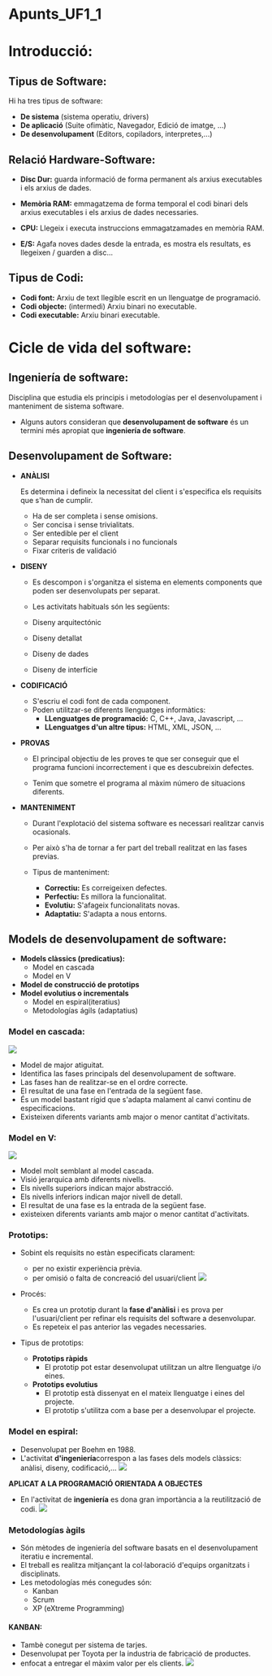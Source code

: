# Apunts_UF1_1

# Introducció:

## Tipus de Software:

Hi ha tres tipus de software:

- **De sistema** (sistema operatiu, drivers)
- **De aplicació** (Suite ofimàtic, Navegador, Edició de imatge, ...)
- **De desenvolupament** (Editors, copiladors, interpretes,...)

## Relació Hardware-Software:

- **Disc Dur:** guarda informació de forma permanent als arxius executables i els arxius de dades.

- **Memòria RAM:** emmagatzema de forma temporal el codi binari dels arxius executables i els arxius de dades necessaries.

- **CPU:**  Llegeix i executa instruccions emmagatzamades en memòria RAM.

- **E/S:** Agafa noves dades desde la entrada, es mostra els resultats, es llegeixen / guarden a disc...

## Tipus de Codi:

- **Codi font:** Arxiu de text llegible escrit en un llenguatge de programació.
- **Codi objecte:** (intermedi) Arxiu binari no executable.
- **Codi executable:** Arxiu binari executable.

# Cicle de vida del software:

## Ingeniería de software:

Disciplina que estudia els principis i metodologías per el desenvolupament i manteniment de sistema software.

- Alguns autors consideran que **desenvolupament de software** és un termini més apropiat que **ingeniería de software**.

## Desenvolupament de Software:

- **ANÀLISI**

    Es determina i defineix la necessitat del client i s'especifica els requisits que s'han de cumplir.

  - Ha de ser completa i sense omisions.
  - Ser concisa i sense trivialitats.
  - Ser entedible per el client
  - Separar requisits funcionals i no funcionals
  - Fixar criteris de validació


- **DISENY**

  - Es descompon i s'organitza el sistema en elements components que poden ser desenvolupats per separat.

  - Les activitats habituals són les següents:

  - Diseny arquitectónic
  - Diseny detallat
  - Diseny de dades
  - Diseny de interfície

- **CODIFICACIÓ**

  - S'escriu el codi font de cada component.
  - Poden utilitzar-se diferents llenguatges informàtics:
    - **LLenguatges de programació:** C, C++, Java, Javascript, ...
    - **LLenguatges d'un altre tipus:** HTML, XML, JSON, ...

- **PROVAS**

  - El principal objectiu de les proves te que ser conseguir que el programa funcioni incorrectement i que es descubreixin defectes.

  - Tenim que sometre el programa al màxim número de situacions diferents.

- **MANTENIMENT**

  - Durant l'explotació del sistema software es necessari realitzar canvis ocasionals.

  - Per això s'ha de tornar a fer part del treball realitzat en las fases previas.

  - Tipus de manteniment:
    - **Correctiu:** Es correigeixen defectes.
    - **Perfectiu:** Es millora la funcionalitat.
    - **Evolutiu:** S'afageix funcionalitats novas.
    - **Adaptatiu:** S'adapta a nous entorns.

## Models de desenvolupament de software:

- **Models clàssics (predicatius):**
  - Model en cascada
  - Model en V
- **Model de construcció de prototips**
- **Model evolutius o incrementals**
  - Model en espiral(iteratius)
  - Metodologías ágils (adaptatius)

### Model en cascada:

![](assets/cascada.png)
- Model de major atiguitat.
- Identifica las fases principals del desenvolupament de software.
- Las fases han de realitzar-se en el ordre correcte.
- El resultat de una fase en l'entrada de la següent fase.
- És un model bastant rígid que s'adapta malament al canvi continu de especificacions.
- Existeixen diferents variants amb major o menor cantitat d'activitats.

### Model en V:

![](assets/v.png)
- Model molt semblant al model cascada.
- Visió jerarquica amb diferents nivells.
- Els nivells superiors indican major abstracció.
- Els nivells inferiors indican major nivell de detall.
- El resultat de una fase es la entrada de la següent fase.
- existeixen diferents variants amb major o menor cantitat d'activitats.

### Prototips:

- Sobint els requisits no estàn especificats clarament:
  - per no existir experiència prèvia.
  - per omisió o falta de concreació del usuari/client
![](assets/prototips.png)

- Procés:
  - Es crea un prototip durant la **fase d'anàlisi** i es prova per l'usuari/client per refinar els requisits del software a desenvolupar.
  - Es repeteix el pas anterior las vegades necessaries.

- Tipus de prototips:
  - **Prototips ràpids**
    - El prototip pot estar desenvolupat utilitzan un altre llenguatge i/o eines.
  - **Prototips evolutius**
    - El prototip està dissenyat en el mateix llenguatge i eines del projecte.
    - El prototip s'utilitza com a base per a desenvolupar el projecte.


### Model en espiral:

- Desenvolupat per Boehm en 1988.
- L'activitat **d'ingeniería**correspon a las fases dels models clàssics: anàlisi, diseny, codificació,...
![](assets/espiral.png)

**APLICAT A LA PROGRAMACIÓ ORIENTADA A OBJECTES**

- En l'activitat de **ingeniería** es dona gran importància a la reutilització de codi.
![](assets/espiral2.png)

### Metodologías àgils

- Són mètodes de ingeniería del software basats en el desenvolupament iteratiu e incremental.
- El treball es realitza mitjançant la col·laboració d'equips organitzats i disciplinats.
- Les metodologías més conegudes són:
  - Kanban
  - Scrum
  - XP (eXtreme Programming)

#### KANBAN:

- Tambè conegut per sistema de tarjes.
- Desenvolupat per Toyota per la industria de fabricació de productes.
- enfocat a entregar el màxim valor per els clients.
![](assets/kanban.png)



